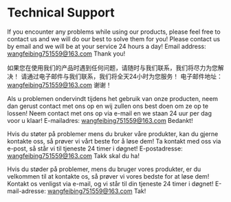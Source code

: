 # Technical Support
If you encounter any problems while using our products, please feel free to contact us and we will do our best to solve them for you!
Please contact us by email and we will be at your service 24 hours a day!
Email address: wangfeibing751559@163.com
Thank you!

如果您在使用我们的产品时遇到任何问题，请随时与我们联系，我们将尽力为您解决！
请通过电子邮件与我们联系，我们将全天24小时为您服务！
电子邮件地址：wangfeibing751559@163.com
谢谢！

Als u problemen ondervindt tijdens het gebruik van onze producten, neem dan gerust contact met ons op en wij zullen ons best doen om ze op te lossen!
Neem contact met ons op via e-mail en we staan 24 uur per dag voor u klaar!
E-mailadres: wangfeibing751559@163.com
Bedankt!

Hvis du støter på problemer mens du bruker våre produkter, kan du gjerne kontakte oss, så prøver vi vårt beste for å løse dem!
Ta kontakt med oss via e-post, så står vi til tjeneste 24 timer i døgnet!
E-postadresse: wangfeibing751559@163.com
Takk skal du ha!

Hvis du støder på problemer, mens du bruger vores produkter, er du velkommen til at kontakte os, så prøver vi vores bedste for at løse dem!
Kontakt os venligst via e-mail, og vi står til din tjeneste 24 timer i døgnet!
E-mail-adresse: wangfeibing751559@163.com
Tak!

